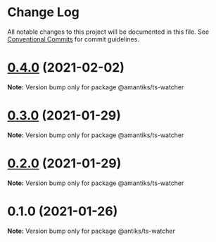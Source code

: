 # Change Log

All notable changes to this project will be documented in this file.
See [Conventional Commits](https://conventionalcommits.org) for commit guidelines.

# [0.4.0](https://github.com/amerrit2/node-amantiks/compare/v0.3.0...v0.4.0) (2021-02-02)

**Note:** Version bump only for package @amantiks/ts-watcher





# [0.3.0](https://github.com/amerrit2/node-amantiks/compare/v0.2.0...v0.3.0) (2021-01-29)

**Note:** Version bump only for package @amantiks/ts-watcher





# [0.2.0](https://github.com/amerrit2/node-amantiks/compare/v0.1.0...v0.2.0) (2021-01-29)

**Note:** Version bump only for package @amantiks/ts-watcher





# 0.1.0 (2021-01-26)

**Note:** Version bump only for package @antiks/ts-watcher
